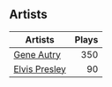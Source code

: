## Artists
Artists | Plays 
----- | -----: 
[Gene Autry](/artists/gene-autry-1800) | 350
[Elvis Presley](/artists/elvis-presley-1014) | 90

